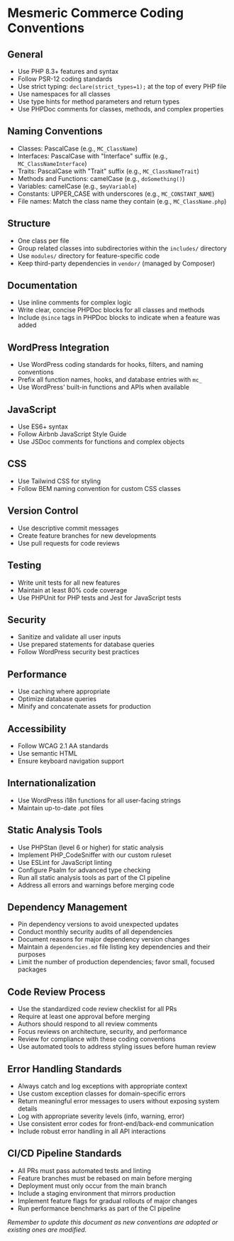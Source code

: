 # Mesmeric Commerce Coding Conventions

## General
- Use PHP 8.3+ features and syntax
- Follow PSR-12 coding standards
- Use strict typing: `declare(strict_types=1);` at the top of every PHP file
- Use namespaces for all classes
- Use type hints for method parameters and return types
- Use PHPDoc comments for classes, methods, and complex properties

## Naming Conventions
- Classes: PascalCase (e.g., `MC_ClassName`)
- Interfaces: PascalCase with "Interface" suffix (e.g., `MC_ClassNameInterface`)
- Traits: PascalCase with "Trait" suffix (e.g., `MC_ClassNameTrait`)
- Methods and Functions: camelCase (e.g., `doSomething()`)
- Variables: camelCase (e.g., `$myVariable`)
- Constants: UPPER_CASE with underscores (e.g., `MC_CONSTANT_NAME`)
- File names: Match the class name they contain (e.g., `MC_ClassName.php`)

## Structure
- One class per file
- Group related classes into subdirectories within the `includes/` directory
- Use `modules/` directory for feature-specific code
- Keep third-party dependencies in `vendor/` (managed by Composer)

## Documentation
- Use inline comments for complex logic
- Write clear, concise PHPDoc blocks for all classes and methods
- Include `@since` tags in PHPDoc blocks to indicate when a feature was added

## WordPress Integration
- Use WordPress coding standards for hooks, filters, and naming conventions
- Prefix all function names, hooks, and database entries with `mc_`
- Use WordPress' built-in functions and APIs when available

## JavaScript
- Use ES6+ syntax
- Follow Airbnb JavaScript Style Guide
- Use JSDoc comments for functions and complex objects

## CSS
- Use Tailwind CSS for styling
- Follow BEM naming convention for custom CSS classes

## Version Control
- Use descriptive commit messages
- Create feature branches for new developments
- Use pull requests for code reviews

## Testing
- Write unit tests for all new features
- Maintain at least 80% code coverage
- Use PHPUnit for PHP tests and Jest for JavaScript tests

## Security
- Sanitize and validate all user inputs
- Use prepared statements for database queries
- Follow WordPress security best practices

## Performance
- Use caching where appropriate
- Optimize database queries
- Minify and concatenate assets for production

## Accessibility
- Follow WCAG 2.1 AA standards
- Use semantic HTML
- Ensure keyboard navigation support

## Internationalization
- Use WordPress i18n functions for all user-facing strings
- Maintain up-to-date .pot files

## Static Analysis Tools
- Use PHPStan (level 6 or higher) for static analysis
- Implement PHP_CodeSniffer with our custom ruleset
- Use ESLint for JavaScript linting
- Configure Psalm for advanced type checking
- Run all static analysis tools as part of the CI pipeline
- Address all errors and warnings before merging code

## Dependency Management
- Pin dependency versions to avoid unexpected updates
- Conduct monthly security audits of all dependencies
- Document reasons for major dependency version changes
- Maintain a `dependencies.md` file listing key dependencies and their purposes
- Limit the number of production dependencies; favor small, focused packages

## Code Review Process
- Use the standardized code review checklist for all PRs
- Require at least one approval before merging
- Authors should respond to all review comments
- Focus reviews on architecture, security, and performance
- Review for compliance with these coding conventions
- Use automated tools to address styling issues before human review

## Error Handling Standards
- Always catch and log exceptions with appropriate context
- Use custom exception classes for domain-specific errors
- Return meaningful error messages to users without exposing system details
- Log with appropriate severity levels (info, warning, error)
- Use consistent error codes for front-end/back-end communication
- Include robust error handling in all API interactions

## CI/CD Pipeline Standards
- All PRs must pass automated tests and linting
- Feature branches must be rebased on main before merging
- Deployment must only occur from the main branch
- Include a staging environment that mirrors production
- Implement feature flags for gradual rollouts of major changes
- Run performance benchmarks as part of the CI pipeline

*Remember to update this document as new conventions are adopted or existing ones are modified.*
